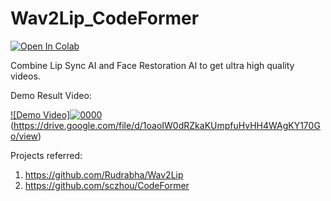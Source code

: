 # Wav2Lip_CodeFormer

[![Open In Colab](https://colab.research.google.com/assets/colab-badge.svg)](https://colab.research.google.com/drive/1ZDo1GhLQyoUm7ou-H5qX__iS_0B3bu3k#scrollTo=tfXGjVvlxRVS)

Combine Lip Sync AI and Face Restoration AI to get ultra high quality videos.

Demo Result Video:

[![Demo Video]![0000](https://github.com/Deepchavda007/Wav2Lip_CodeFormer/assets/82630272/ea1cf212-3228-4af5-ab69-2414e356134b)](https://youtu.be/jArkTgAMA4g)(https://drive.google.com/file/d/1oaoIW0dRZkaKUmpfuHvHH4WAgKY170Go/view)

Projects referred:
1. https://github.com/Rudrabha/Wav2Lip
2. https://github.com/sczhou/CodeFormer
